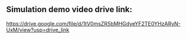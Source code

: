 ## Simulation demo video drive link:

https://drive.google.com/file/d/1tV0msZR5bMHGdyeYF2TE0YHzARyN-UxM/view?usp=drive_link
